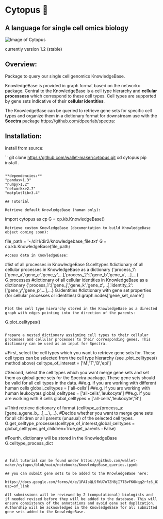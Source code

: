 # Cytopus :octopus:

## A language for single cell omics biology

![Image of Cytopus](https://github.com/wallet-maker/cytopus/blob/main/img/cytopus_v1.1_stable_graph.png)

currently version 1.2 (stable)

## Overview:

Package to query our single cell genomics KnowledgeBase.

KnowledgeBase is provided in graph format based on the networkx package. Central to the KnowledgeBase is a cell type hierarchy and **cellular processess** which correspond to these cell types. Cell types are supported by gene sets indicative of their **cellular identities**. 

The KnowledgeBase can be queried to retrieve gene sets for specific cell types and organize them in a dictionary format for downstream use with the **Soectra** package https://github.com/dpeerlab/spectra: 


## Installation:

install from source:

``
git clone https://github.com/wallet-maker/cytopus.git
cd cytopus
pip install .
```

**dependencies:**
"pandas>1.3"
"numpy>1.2"
"networkx>2.7"
"matplotlib>3.4"

## Tutorial

Retrieve default KnowledgeBase (human only):

```
import cytopus as cp
G = cp.kb.KnowledgeBase()
```
Retrieve custom KnowledgeBase (documentation to build KnowledgeBase object coming soon):
```
file_path = '~/dir1/dir2/knowledgebase_file.txt'
G = cp.kb.KnowledgeBase(file_path)
```
Access data in KnowledgeBase:
```
#list of all processes in KnowledgeBase
G.celltypes
#dictionary of all cellular processes in KnowledgeBase as a dictionary {'process_1':['gene_a','gene_e','gene_y',...],'process_2':['gene_b','gene_u',...],...}
G.processes
#dictionary of all cellular identities in KnowledgeBase as a dictionary {'process_1':['gene_j','gene_k','gene_z',...],'identity_2':['gene_y','gene_p',...],...}
G.identities
#dictionary with gene set properties (for cellular processes or identities)
G.graph.nodes['gene_set_name']
```

Plot the cell type hierarchy stored in the KnowledgeBase as a directed graph with edges pointing into the direction of the parents:
```
G.plot_celltypes()
```

Prepare a nested dictionary assigning cell types to their cellular processes and cellular processes to their corresponding genes. This dictionary can be used as an input for Spectra.
```
#First, select the cell types which you want to retrieve gene sets for. These cell types can be selected from the cell type hierarchy (see .plot_celltypes() method above)
celltype_of_interest = ['M','T','B','epi']

#Second, select the cell types which you want merge gene sets and set them as global gene sets for the Spectra package. These gene sets should be valid for all cell types in the data. 
##e.g. if you are working with different human cells
global_celltypes = ['all-cells']
##e.g. if you are working with human leukocytes
global_celltypes = ['all-cells','leukocyte']
##e.g. if you are working with B cells
global_celltypes = ['all-cells','leukocyte','B']

#Third retrieve dictionary of format {celltype_a:{process_a:[gene_a,gene_b,...],...},...}.
#Decide whether you want to merge gene sets for all children or all parents (unusual) of the selected cell types.
G.get_celltype_processes(celltype_of_interest,global_celltypes = global_celltypes,get_children=True,get_parents =False)

#Fourth, dictionary will be stored in the KnowledgeBase
G.celltype_process_dict
```


A full tutorial can be found under https://github.com/wallet-maker/cytopus/blob/main/notebooks/KnowledgeBase_queries.ipynb

## you can submit gene sets to be added to the KnowledgeBase here:

https://docs.google.com/forms/d/e/1FAIpQLSfWU7oTZH8jI7T8vFK0Nqq2rfz6_83aJIVamH5cogZQMlciFQ/viewform?usp=sf_link

All submissions will be reviewed by 2 (computational) biologists and if needed revised before they will be added to the database. This will ensure consistency of the annotations and avoid gene set duplication. Authorship will be acknowledged in the KnowledgeBase for all submitted gene sets added to the KnowledgeBase.

